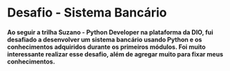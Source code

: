 # Desafio - Sistema Bancário

#### Ao seguir a trilha Suzano - Python Developer na plataforma da DIO, fui desafiado a desenvolver um sistema bancário usando Python e os conhecimentos adquiridos durante os primeiros módulos. Foi muito interessante realizar esse desafio, além de agregar muito para fixar meus conhecimentos.